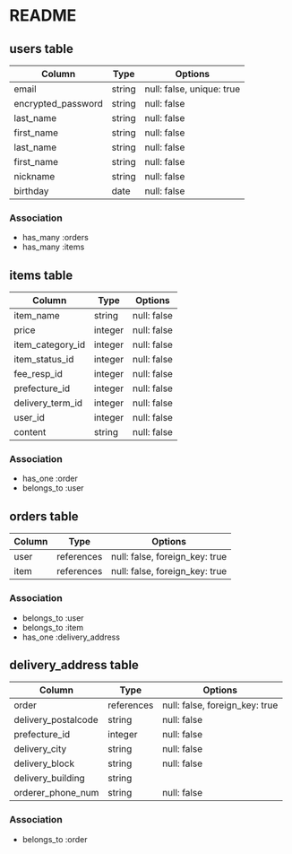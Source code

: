 # README

## users table
| Column             | Type    | Options                   |
| ------------------ | ------- | ------------------------- |
| email              | string  | null: false, unique: true |
| encrypted_password | string  | null: false               |
| last_name          | string  | null: false               |
| first_name         | string  | null: false               |
| last_name          | string  | null: false               |
| first_name         | string  | null: false               |
| nickname           | string  | null: false               |
| birthday           | date    | null: false               |
### Association
- has_many :orders
- has_many :items


## items table
| Column           | Type    | Options     |
| ---------------- | ------- | ----------- |
| item_name        | string  | null: false |
| price            | integer | null: false |
| item_category_id | integer | null: false |
| item_status_id   | integer | null: false |
| fee_resp_id      | integer | null: false |
| prefecture_id    | integer | null: false |
| delivery_term_id | integer | null: false |
| user_id          | integer | null: false |
| content          | string  | null: false |

### Association
- has_one :order
- belongs_to :user


## orders table
| Column              | Type       | Options                        |
| ------------------- | ---------- | ------------------------------ |
| user                | references | null: false, foreign_key: true |
| item                | references | null: false, foreign_key: true |
### Association
- belongs_to :user
- belongs_to :item
- has_one :delivery_address


## delivery_address table
| Column              | Type       | Options                        |
| ------------------- | ---------- | ------------------------------ |
| order               | references | null: false, foreign_key: true |
| delivery_postalcode | string     | null: false                    |
| prefecture_id       | integer    | null: false                    |
| delivery_city       | string     | null: false                    |
| delivery_block      | string     | null: false                    |
| delivery_building   | string     |                                |
| orderer_phone_num   | string     | null: false                    |
### Association
- belongs_to :order

